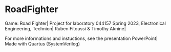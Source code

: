 # RoadFighter
Game: Road Fighter|
Project for laboratory 044157 Spring 2023, Electronical Engineering, Technion|
Ruben Fitoussi & Timothy Aknine|

For more informations and instuctions, see the presentation PowerPoint|
Made with Quartus (SystemVerilog)
